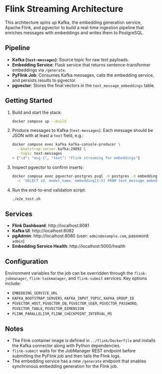 # Flink Streaming Architecture

This architecture spins up Kafka, the embedding generation service, Apache Flink, and pgvector to build a real-time ingestion pipeline that enriches messages with embeddings and writes them to PostgreSQL.

## Pipeline
- **Kafka (`text-messages`)**: Source topic for raw text payloads.
- **Embedding Service**: Flask service that returns sentence-transformer embeddings via `/generate`.
- **PyFlink Job**: Consumes Kafka messages, calls the embedding service, and persists results to pgvector.
- **pgvector**: Stores the final vectors in the `text_message_embeddings` table.

## Getting Started
1. Build and start the stack:
   ```bash
   docker compose up --build
   ```
2. Produce messages to Kafka (`text-messages`). Each message should be JSON with at least a `text` field, e.g.:
   ```bash
   docker compose exec kafka kafka-console-producer \
     --bootstrap-server kafka:29092 \
     --topic text-messages
   > {"id": "msg-1", "text": "Flink streaming for embeddings"}
   ```
3. Inspect pgvector to confirm inserts:
   ```bash
   docker compose exec pgvector-postgres psql -U postgres -d embeddings_db \
     -c 'SELECT id, model_name, embedding[1:5] FROM text_message_embeddings LIMIT 5;'
   ```
4. Run the end-to-end validation script:
   ```bash
   ./e2e_test.sh
   ```

## Services
- **Flink Dashboard**: http://localhost:8081
- **Kafka UI**: http://localhost:8082
- **pgAdmin**: http://localhost:8080 (user: `admin@example.com`, password: `admin`)
- **Embedding Service Health**: http://localhost:5000/health

## Configuration
Environment variables for the job can be overridden through the `flink-jobmanager`, `flink-taskmanager`, and `flink-submit` services. Key options include:
- `EMBEDDING_SERVICE_URL`
- `KAFKA_BOOTSTRAP_SERVERS`, `KAFKA_INPUT_TOPIC`, `KAFKA_GROUP_ID`
- `PGVECTOR_HOST`, `PGVECTOR_DB`, `PGVECTOR_USER`, `PGVECTOR_PASSWORD`, `PGVECTOR_TABLE`, `PGVECTOR_DIMENSION`
- `FLINK_PARALLELISM`, `FLINK_CHECKPOINT_INTERVAL_MS`

## Notes
- The Flink container image is defined in `../flink/Dockerfile` and installs the Kafka connector along with Python dependencies.
- `flink-submit` waits for the JobManager REST endpoint before submitting the PyFlink job and then tails the Flink logs.
- The embedding service has a new `/generate` endpoint that enables synchronous embedding generation for the Flink job.
